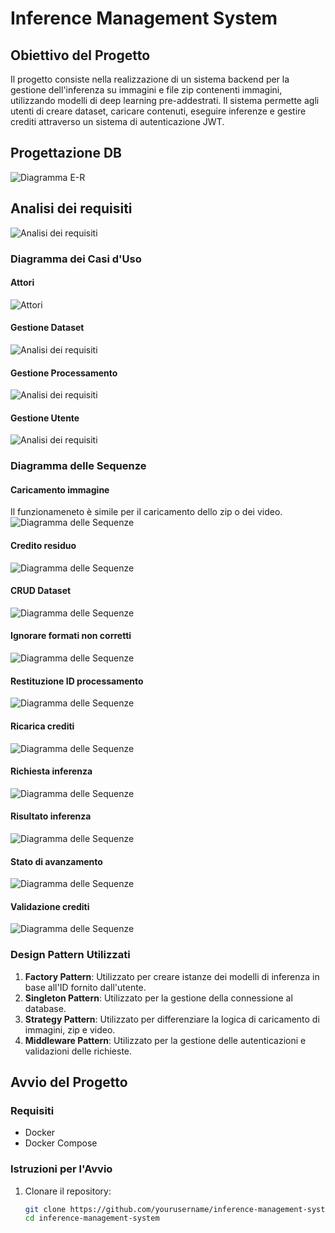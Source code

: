 # Inference Management System

## Obiettivo del Progetto

Il progetto consiste nella realizzazione di un sistema backend per la gestione dell'inferenza su immagini e file zip contenenti immagini, utilizzando modelli di deep learning pre-addestrati. Il sistema permette agli utenti di creare dataset, caricare contenuti, eseguire inferenze e gestire crediti attraverso un sistema di autenticazione JWT.

## Progettazione DB
![Diagramma E-R](./docs/diagramma_pa.png)

## Analisi dei requisiti
![Analisi dei requisiti](./docs/Analisi_dei_requisiti.jpg)

### Diagramma dei Casi d'Uso
#### Attori
![Attori](./docs/Attori.jpg)
#### Gestione Dataset
![Analisi dei requisiti](./docs/Gestione_Dataset.jpg)
#### Gestione Processamento
![Analisi dei requisiti](./docs/Gestione_Processamento.jpg)
#### Gestione Utente
![Analisi dei requisiti](./docs/Gestione_Utente.jpg)


### Diagramma delle Sequenze
#### Caricamento immagine
Il funzionameneto è simile per il caricamento dello zip o dei video.
![Diagramma delle Sequenze](./docs/Caricamento_Immagine.jpg)
#### Credito residuo
![Diagramma delle Sequenze](./docs/Credito_residuo.jpg)
#### CRUD Dataset
![Diagramma delle Sequenze](./docs/CRUDDataset.jpg)
#### Ignorare formati non corretti
![Diagramma delle Sequenze](./docs/Ignorare_formati_non_corretti.jpg)
#### Restituzione ID processamento
![Diagramma delle Sequenze](./docs/Restituzione_ID_processamento.jpg)
#### Ricarica crediti
![Diagramma delle Sequenze](./docs/Ricarica_crediti.jpg)
#### Richiesta inferenza
![Diagramma delle Sequenze](./docs/Richiesta_inferenza.jpg)
#### Risultato inferenza
![Diagramma delle Sequenze](./docs/Risultato_inferenza.jpg)
#### Stato di avanzamento
![Diagramma delle Sequenze](./docs/Stato_avanzamento.jpg)
#### Validazione crediti
![Diagramma delle Sequenze](./docs/Validazione_crediti.jpg)

### Design Pattern Utilizzati

1. **Factory Pattern**: Utilizzato per creare istanze dei modelli di inferenza in base all'ID fornito dall'utente.
2. **Singleton Pattern**: Utilizzato per la gestione della connessione al database.
3. **Strategy Pattern**: Utilizzato per differenziare la logica di caricamento di immagini, zip e video.
4. **Middleware Pattern**: Utilizzato per la gestione delle autenticazioni e validazioni delle richieste.

## Avvio del Progetto

### Requisiti
- Docker
- Docker Compose

### Istruzioni per l'Avvio
1. Clonare il repository:
   ```bash
   git clone https://github.com/yourusername/inference-management-system.git
   cd inference-management-system

